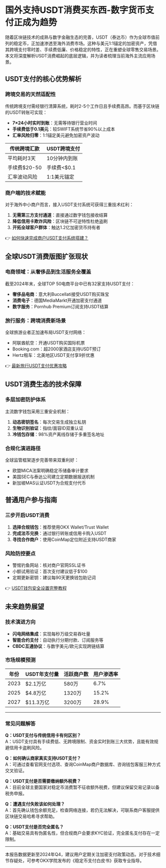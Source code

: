 # 国外支持USDT消费买东西-数字货币支付正成为趋势

随着区块链技术的成熟与数字金融生态的完善，USDT（泰达币）作为全球市值前列的稳定币，正加速渗透至海外消费市场。这种与美元1:1锚定的加密资产，凭借其跨境支付零时差、手续费低廉、价格稳定的特性，正在重塑全球零售交易场景。本文将深度解析USDT消费崛起的底层逻辑，并为读者梳理当前海外主流应用场景。

## USDT支付的核心优势解析

### 跨境交易的天然适配性
传统跨境支付需经银行清算系统，耗时2-5个工作日且手续费高昂。而基于区块链的USDT转账可实现：
- **7×24小时实时到账**：无需等待银行营业时间
- **手续费低于0.1美元**：较SWIFT系统节省90%以上成本
- **汇率风险归零**：1:1锚定美元避免加密资产波动

| 传统跨境汇款 | USDT跨境支付 |
|--------------|--------------|
| 平均耗时3天  | 10分钟内到账 |
| 手续费$20-50| 手续费<$0.1 |
| 汇率波动风险 | 1:1美元锚定 |

### 商户端的技术赋能
对于海外中小商户而言，接入USDT支付系统可获得三重技术红利：
1. **无需第三方支付通道**：直接通过数字钱包接收结算
2. **降低信用卡欺诈风险**：区块链不可逆特性杜绝盗刷
3. **开拓全球客户群体**：触达1.2亿加密货币持有者

👉 [如何快速完成商户USDT支付系统搭建？](https://bit.ly/okx_welcome)

## 全球USDT消费版图扩张现状

### 电商领域：从奢侈品到生活服务全覆盖
截至2024年末，全球TOP 50电商平台中已有32家支持USDT支付：
- **奢侈品电商**：意大利Buccellati接受USDT购买珠宝
- **消费电子**：德国MediaMarkt开通加密支付通道
- **数字服务**：Pornhub Premium订阅支持USDT结算

### 旅行服务：跨境消费新场景
全球旅游业者正加速布局USDT支付网络：
- 阿联酋航空：开通USDT购买国际机票
- Booking.com：超2000家酒店支持USDT预订
- Hertz租车：北美地区USDT支付享9折优惠

👉 [最新旅行USDT支付优惠攻略](https://bit.ly/okx_welcome)

## USDT消费生态的技术保障

### 多层加密防护体系
主流数字钱包采用三重安全机制：
1. **动态密钥签名**：每次交易生成独立私钥
2. **生物识别验证**：指纹/面容ID双重认证
3. **冷钱包存储**：98%资产离线存储于多重签名地址

### 合规化演进路径
全球监管框架逐步完善带来双重利好：
- 欧盟MiCA法案明确稳定币储备审计要求
- 美国SEC与泰达公司建立定期数据报送机制
- 新加坡MAS认证USDT为合规支付代币

## 普通用户参与指南

### 三步开启USDT消费
1. **选择合规钱包**：推荐使用OKX Wallet/Trust Wallet
2. **完成法币兑换**：通过银行转账或信用卡购入USDT
3. **寻找合作商户**：使用CoinMap定位附近支持USDT商家

### 风险防控要点
- 警惕钓鱼网站：核对商户官网SSL证书
- 小额试用验证：首次支付建议低于$100
- 定期更新密钥：建议每90天更换钱包助记词

👉 [USDT钱包安全设置完整教程](https://bit.ly/okx_welcome)

## 未来趋势展望

### 技术演进方向
- **闪电网络集成**：实现每秒万级交易吞吐量
- **智能合约支付**：自动执行分期付款、订阅服务等
- **CBDC互通协议**：与数字美元/欧元实现跨链结算

### 市场规模预测
| 年份 | USDT年支付量 | 活跃商户数 | 用户渗透率 |
|------|--------------|------------|------------|
| 2023 | $2.1万亿     | 580万      | 6.7%       |
| 2025 | $4.8万亿     | 1320万     | 15.2%      |
| 2027 | $11.3万亿    | 3200万     | 28.9%      |

---

### 常见问题解答

**Q：USDT支付与传统信用卡有何区别？**  
A：USDT支付具有手续费低、无跨境限制、资金实时到账三大优势，且能有效规避信用卡盗刷风险。

**Q：如何确认商家真实支持USDT支付？**  
A：可通过查看官网支付选项、查询CoinMap商户数据库、咨询钱包客服三种方式交叉验证。

**Q：USDT支付是否需要缴纳额外税费？**  
A：目前全球主要国家对稳定币消费暂不征收额外税费，但建议保留交易记录以备税务申报。

**Q：遭遇支付失败该如何处理？**  
A：首先确认钱包余额充足，检查网络连接，若仍无法解决，可联系商户客服提供区块链交易哈希寻求帮助。

**Q：USDT支付是否完全匿名？**  
A：基础交易具有伪匿名性，但合规商户会要求KYC验证，完全匿名支付存在一定限制。

---

本报告数据更新至2024年Q4，建议用户定期关注加密支付政策动态。对于技术细节存疑处，可参考OKX学院发布的《稳定币支付白皮书》获取专业指导。